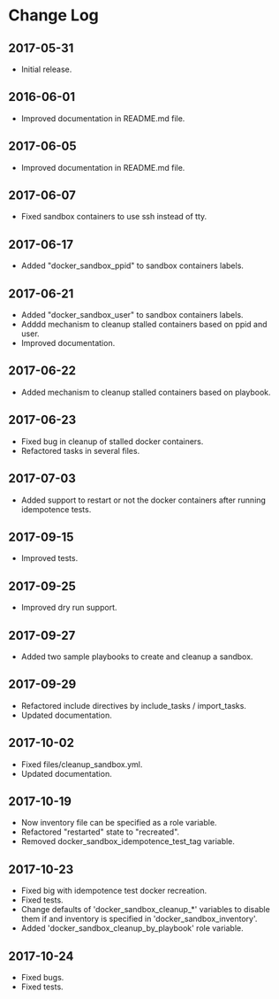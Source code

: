 # Change Log

## 2017-05-31

- Initial release.

## 2016-06-01

- Improved documentation in README.md file.

## 2017-06-05

- Improved documentation in README.md file.

## 2017-06-07

- Fixed sandbox containers to use ssh instead of tty.

## 2017-06-17

- Added "docker_sandbox_ppid" to sandbox containers labels.

## 2017-06-21

- Added "docker_sandbox_user" to sandbox containers labels.
- Adddd mechanism to cleanup stalled containers based on ppid and user.
- Improved documentation.

## 2017-06-22

- Added mechanism to cleanup stalled containers based on playbook.

## 2017-06-23

- Fixed bug in cleanup of stalled docker containers.
- Refactored tasks in several files.

## 2017-07-03

- Added support to restart or not the docker containers after running idempotence tests.

## 2017-09-15

- Improved tests.

## 2017-09-25

- Improved dry run support.

## 2017-09-27

- Added two sample playbooks to create and cleanup a sandbox.

## 2017-09-29

- Refactored include directives by include_tasks / import_tasks.
- Updated documentation.

## 2017-10-02

- Fixed files/cleanup_sandbox.yml.
- Updated documentation.

## 2017-10-19

- Now inventory file can be specified as a role variable.
- Refactored "restarted" state to "recreated".
- Removed docker_sandbox_idempotence_test_tag variable.

## 2017-10-23

- Fixed big with idempotence test docker recreation.
- Fixed tests.
- Change defaults of 'docker_sandbox_cleanup_*' variables to disable them if and inventory is specified in 'docker_sandbox_inventory'.
- Added 'docker_sandbox_cleanup_by_playbook' role variable.

## 2017-10-24

- Fixed bugs.
- Fixed tests.
